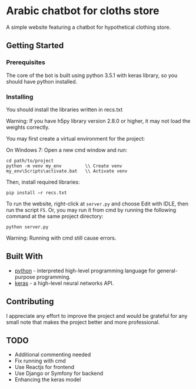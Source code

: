 # Arabic chatbot for cloths store

A simple website featuring a chatbot for hypothetical clothing store.

## Getting Started

### Prerequisites

The core of the bot is built using python 3.5.1 with keras library, so you should have python installed.

### Installing

You should install the libraries written in recs.txt

Warning: If you have h5py library version 2.8.0 or higher, it may not load the weights correctly.

You may first create a virtual environment for the project:

On Windows 7:
Open a new cmd window and run:

```
cd path/to/project
python -m venv my_env         \\ Create venv
my_env\Scripts\activate.bat   \\ Activate venv
```
Then, install required libraries:

```
pip install –r recs.txt
```

To run the website, right-click at ```server.py```  and choose Edit with IDLE, then run the script ```F5```.
Or, you may run it from cmd by running the following command at the same project directory:

```
python server.py
```

Warning: Running with cmd still cause errors.


## Built With

* [python]( https://www.python.org/) - interpreted high-level programming language for general-purpose programming.
* [keras]( https://keras.io/) - a high-level neural networks API.

## Contributing

I appreciate any effort to improve the project and would be grateful for any small note that makes the project better and more professional.

## TODO

* Additional commenting needed
* Fix running with cmd
* Use Reactjs for frontend
* Use Django or Symfony for backend
* Enhancing the keras model

